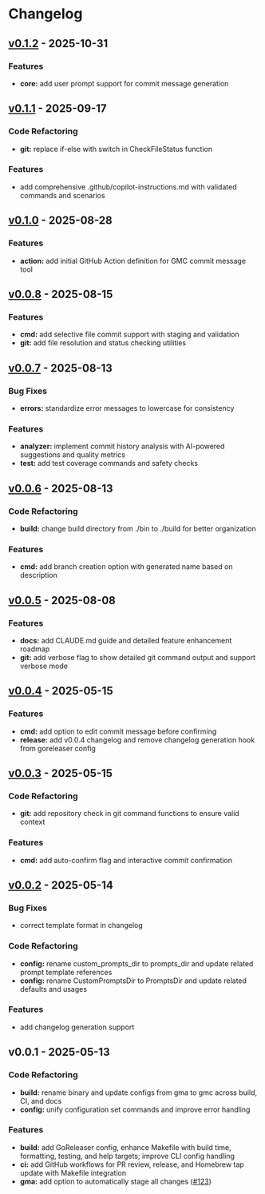 # Changelog


## [v0.1.2] - 2025-10-31
### Features
- **core:** add user prompt support for commit message generation


## [v0.1.1] - 2025-09-17
### Code Refactoring
- **git:** replace if-else with switch in CheckFileStatus function

### Features
- add comprehensive .github/copilot-instructions.md with validated commands and scenarios


## [v0.1.0] - 2025-08-28
### Features
- **action:** add initial GitHub Action definition for GMC commit message tool


## [v0.0.8] - 2025-08-15
### Features
- **cmd:** add selective file commit support with staging and validation
- **git:** add file resolution and status checking utilities


## [v0.0.7] - 2025-08-13
### Bug Fixes
- **errors:** standardize error messages to lowercase for consistency

### Features
- **analyzer:** implement commit history analysis with AI-powered suggestions and quality metrics
- **test:** add test coverage commands and safety checks


## [v0.0.6] - 2025-08-13
### Code Refactoring
- **build:** change build directory from ./bin to ./build for better organization

### Features
- **cmd:** add branch creation option with generated name based on description


## [v0.0.5] - 2025-08-08
### Features
- **docs:** add CLAUDE.md guide and detailed feature enhancement roadmap
- **git:** add verbose flag to show detailed git command output and support verbose mode


## [v0.0.4] - 2025-05-15
### Features
- **cmd:** add option to edit commit message before confirming
- **release:** add v0.0.4 changelog and remove changelog generation hook from goreleaser config


## [v0.0.3] - 2025-05-15
### Code Refactoring
- **git:** add repository check in git command functions to ensure valid context

### Features
- **cmd:** add auto-confirm flag and interactive commit confirmation


## [v0.0.2] - 2025-05-14
### Bug Fixes
- correct template format in changelog

### Code Refactoring
- **config:** rename custom_prompts_dir to prompts_dir and update related prompt template references
- **config:** rename CustomPromptsDir to PromptsDir and update related defaults and usages

### Features
- add changelog generation support


## v0.0.1 - 2025-05-13
### Code Refactoring
- **build:** rename binary and update configs from gma to gmc across build, CI, and docs
- **config:** unify configuration set commands and improve error handling

### Features
- **build:** add GoReleaser config, enhance Makefile with build time, formatting, testing, and help targets; improve CLI config handling
- **ci:** add GitHub workflows for PR review, release, and Homebrew tap update with Makefile integration
- **gma:** add option to automatically stage all changes ([#123](https://github.com/samzong/gmc/issues/123))


[Unreleased]: https://github.com/samzong/gmc/compare/v0.1.2...HEAD
[v0.1.2]: https://github.com/samzong/gmc/compare/v0.1.1...v0.1.2
[v0.1.1]: https://github.com/samzong/gmc/compare/v0.1.0...v0.1.1
[v0.1.0]: https://github.com/samzong/gmc/compare/v0.0.8...v0.1.0
[v0.0.8]: https://github.com/samzong/gmc/compare/v0.0.7...v0.0.8
[v0.0.7]: https://github.com/samzong/gmc/compare/v0.0.6...v0.0.7
[v0.0.6]: https://github.com/samzong/gmc/compare/v0.0.5...v0.0.6
[v0.0.5]: https://github.com/samzong/gmc/compare/v0.0.4...v0.0.5
[v0.0.4]: https://github.com/samzong/gmc/compare/v0.0.3...v0.0.4
[v0.0.3]: https://github.com/samzong/gmc/compare/v0.0.2...v0.0.3
[v0.0.2]: https://github.com/samzong/gmc/compare/v0.0.1...v0.0.2
